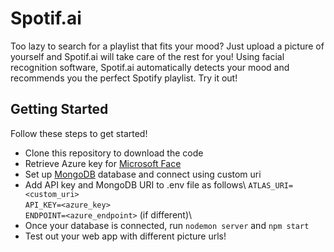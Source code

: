 # Spotif.ai
Too lazy to search for a playlist that fits your mood? Just upload a picture of yourself and Spotif.ai will take care of the rest for you! Using facial recognition software, 
Spotif.ai automatically detects your mood and recommends you the perfect Spotify playlist. Try it out!
## Getting Started
Follow these steps to get started!
- Clone this repository to download the code
- Retrieve Azure key for [Microsoft Face](https://azure.microsoft.com/en-us/services/cognitive-services/face/)
- Set up [MongoDB](https://www.mongodb.com/) database and connect using custom uri
- Add API key and MongoDB URI to .env file as follows\\
  ``ATLAS_URI=<custom_uri>``\
  ``API_KEY=<azure_key>``\
  ``ENDPOINT=<azure_endpoint>`` (if different)\
- Once your database is connected, run ``nodemon server`` and ``npm start``
- Test out your web app with different picture urls!
